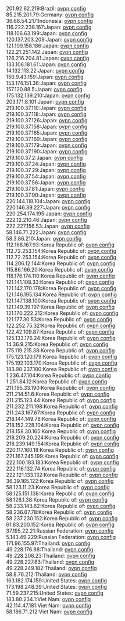 201.92.62.219:Brazil: [ovpn config](vpn/201_92_62_219.ovpn)  
85.215.201.79:Germany: [ovpn config](vpn/85_215_201_79.ovpn)  
36.68.54.217:Indonesia: [ovpn config](vpn/36_68_54_217.ovpn)  
116.222.238.167:Japan: [ovpn config](vpn/116_222_238_167.ovpn)  
118.106.63.199:Japan: [ovpn config](vpn/118_106_63_199.ovpn)  
120.137.203.209:Japan: [ovpn config](vpn/120_137_203_209.ovpn)  
121.109.158.186:Japan: [ovpn config](vpn/121_109_158_186.ovpn)  
122.21.251.142:Japan: [ovpn config](vpn/122_21_251_142.ovpn)  
126.216.204.81:Japan: [ovpn config](vpn/126_216_204_81.ovpn)  
133.106.181.61:Japan: [ovpn config](vpn/133_106_181_61.ovpn)  
14.132.113.22:Japan: [ovpn config](vpn/14_132_113_22.ovpn)  
150.9.43.159:Japan: [ovpn config](vpn/150_9_43_159.ovpn)  
153.174.151.36:Japan: [ovpn config](vpn/153_174_151_36.ovpn)  
157.120.88.5:Japan: [ovpn config](vpn/157_120_88_5.ovpn)  
175.132.139.210:Japan: [ovpn config](vpn/175_132_139_210.ovpn)  
203.171.8.101:Japan: [ovpn config](vpn/203_171_8_101.ovpn)  
219.100.37.110:Japan: [ovpn config](vpn/219_100_37_110.ovpn)  
219.100.37.118:Japan: [ovpn config](vpn/219_100_37_118.ovpn)  
219.100.37.126:Japan: [ovpn config](vpn/219_100_37_126.ovpn)  
219.100.37.158:Japan: [ovpn config](vpn/219_100_37_158.ovpn)  
219.100.37.165:Japan: [ovpn config](vpn/219_100_37_165.ovpn)  
219.100.37.169:Japan: [ovpn config](vpn/219_100_37_169.ovpn)  
219.100.37.179:Japan: [ovpn config](vpn/219_100_37_179.ovpn)  
219.100.37.190:Japan: [ovpn config](vpn/219_100_37_190.ovpn)  
219.100.37.2:Japan: [ovpn config](vpn/219_100_37_2.ovpn)  
219.100.37.24:Japan: [ovpn config](vpn/219_100_37_24.ovpn)  
219.100.37.29:Japan: [ovpn config](vpn/219_100_37_29.ovpn)  
219.100.37.54:Japan: [ovpn config](vpn/219_100_37_54.ovpn)  
219.100.37.56:Japan: [ovpn config](vpn/219_100_37_56.ovpn)  
219.100.37.81:Japan: [ovpn config](vpn/219_100_37_81.ovpn)  
219.100.37.90:Japan: [ovpn config](vpn/219_100_37_90.ovpn)  
220.144.118.104:Japan: [ovpn config](vpn/220_144_118_104.ovpn)  
220.146.39.227:Japan: [ovpn config](vpn/220_146_39_227.ovpn)  
220.254.174.195:Japan: [ovpn config](vpn/220_254_174_195.ovpn)  
222.12.210.46:Japan: [ovpn config](vpn/222_12_210_46.ovpn)  
222.227.156.53:Japan: [ovpn config](vpn/222_227_156_53.ovpn)  
58.146.71.222:Japan: [ovpn config](vpn/58_146_71_222.ovpn)  
58.3.86.210:Japan: [ovpn config](vpn/58_3_86_210.ovpn)  
112.168.167.93:Korea Republic of: [ovpn config](vpn/112_168_167_93.ovpn)  
112.72.253.154:Korea Republic of: [ovpn config](vpn/112_72_253_154.ovpn)  
112.72.253.154:Korea Republic of: [ovpn config](vpn/112_72_253_154.ovpn)  
114.206.12.144:Korea Republic of: [ovpn config](vpn/114_206_12_144.ovpn)  
115.86.166.20:Korea Republic of: [ovpn config](vpn/115_86_166_20.ovpn)  
118.176.174.110:Korea Republic of: [ovpn config](vpn/118_176_174_110.ovpn)  
121.141.108.33:Korea Republic of: [ovpn config](vpn/121_141_108_33.ovpn)  
121.142.170.178:Korea Republic of: [ovpn config](vpn/121_142_170_178.ovpn)  
121.146.195.134:Korea Republic of: [ovpn config](vpn/121_146_195_134.ovpn)  
121.147.138.100:Korea Republic of: [ovpn config](vpn/121_147_138_100.ovpn)  
121.149.39.197:Korea Republic of: [ovpn config](vpn/121_149_39_197.ovpn)  
121.170.222.212:Korea Republic of: [ovpn config](vpn/121_170_222_212.ovpn)  
121.177.30.53:Korea Republic of: [ovpn config](vpn/121_177_30_53.ovpn)  
122.252.75.32:Korea Republic of: [ovpn config](vpn/122_252_75_32.ovpn)  
122.42.109.87:Korea Republic of: [ovpn config](vpn/122_42_109_87.ovpn)  
125.133.176.24:Korea Republic of: [ovpn config](vpn/125_133_176_24.ovpn)  
14.36.9.215:Korea Republic of: [ovpn config](vpn/14_36_9_215.ovpn)  
175.119.215.38:Korea Republic of: [ovpn config](vpn/175_119_215_38.ovpn)  
175.123.120.179:Korea Republic of: [ovpn config](vpn/175_123_120_179.ovpn)  
175.192.103.170:Korea Republic of: [ovpn config](vpn/175_192_103_170.ovpn)  
183.98.237.180:Korea Republic of: [ovpn config](vpn/183_98_237_180.ovpn)  
1.236.47.104:Korea Republic of: [ovpn config](vpn/1_236_47_104.ovpn)  
1.251.84.12:Korea Republic of: [ovpn config](vpn/1_251_84_12.ovpn)  
211.195.33.190:Korea Republic of: [ovpn config](vpn/211_195_33_190.ovpn)  
211.214.51.6:Korea Republic of: [ovpn config](vpn/211_214_51_6.ovpn)  
211.215.123.44:Korea Republic of: [ovpn config](vpn/211_215_123_44.ovpn)  
211.232.211.198:Korea Republic of: [ovpn config](vpn/211_232_211_198.ovpn)  
211.243.167.67:Korea Republic of: [ovpn config](vpn/211_243_167_67.ovpn)  
218.144.149.78:Korea Republic of: [ovpn config](vpn/218_144_149_78.ovpn)  
218.152.228.104:Korea Republic of: [ovpn config](vpn/218_152_228_104.ovpn)  
218.158.30.165:Korea Republic of: [ovpn config](vpn/218_158_30_165.ovpn)  
218.209.20.224:Korea Republic of: [ovpn config](vpn/218_209_20_224.ovpn)  
218.239.149.154:Korea Republic of: [ovpn config](vpn/218_239_149_154.ovpn)  
220.117.160.18:Korea Republic of: [ovpn config](vpn/220_117_160_18.ovpn)  
221.167.245.199:Korea Republic of: [ovpn config](vpn/221_167_245_199.ovpn)  
222.100.183.183:Korea Republic of: [ovpn config](vpn/222_100_183_183.ovpn)  
222.116.132.74:Korea Republic of: [ovpn config](vpn/222_116_132_74.ovpn)  
222.121.133.132:Korea Republic of: [ovpn config](vpn/222_121_133_132.ovpn)  
36.39.165.122:Korea Republic of: [ovpn config](vpn/36_39_165_122.ovpn)  
58.123.11.23:Korea Republic of: [ovpn config](vpn/58_123_11_23.ovpn)  
58.125.151.138:Korea Republic of: [ovpn config](vpn/58_125_151_138.ovpn)  
58.126.1.38:Korea Republic of: [ovpn config](vpn/58_126_1_38.ovpn)  
58.233.143.62:Korea Republic of: [ovpn config](vpn/58_233_143_62.ovpn)  
58.236.67.78:Korea Republic of: [ovpn config](vpn/58_236_67_78.ovpn)  
58.237.230.152:Korea Republic of: [ovpn config](vpn/58_237_230_152.ovpn)  
61.83.200.152:Korea Republic of: [ovpn config](vpn/61_83_200_152.ovpn)  
37.195.22.21:Russian Federation: [ovpn config](vpn/37_195_22_21.ovpn)  
5.143.49.229:Russian Federation: [ovpn config](vpn/5_143_49_229.ovpn)  
171.96.155.97:Thailand: [ovpn config](vpn/171_96_155_97.ovpn)  
49.228.176.88:Thailand: [ovpn config](vpn/49_228_176_88.ovpn)  
49.228.208.23:Thailand: [ovpn config](vpn/49_228_208_23.ovpn)  
49.228.227.63:Thailand: [ovpn config](vpn/49_228_227_63.ovpn)  
49.228.249.182:Thailand: [ovpn config](vpn/49_228_249_182.ovpn)  
58.8.76.212:Thailand: [ovpn config](vpn/58_8_76_212.ovpn)  
163.182.174.159:United States: [ovpn config](vpn/163_182_174_159.ovpn)  
173.198.248.39:United States: [ovpn config](vpn/173_198_248_39.ovpn)  
71.59.237.215:United States: [ovpn config](vpn/71_59_237_215.ovpn)  
183.80.234.1:Viet Nam: [ovpn config](vpn/183_80_234_1.ovpn)  
42.114.47.181:Viet Nam: [ovpn config](vpn/42_114_47_181.ovpn)  
58.186.71.212:Viet Nam: [ovpn config](vpn/58_186_71_212.ovpn)  
